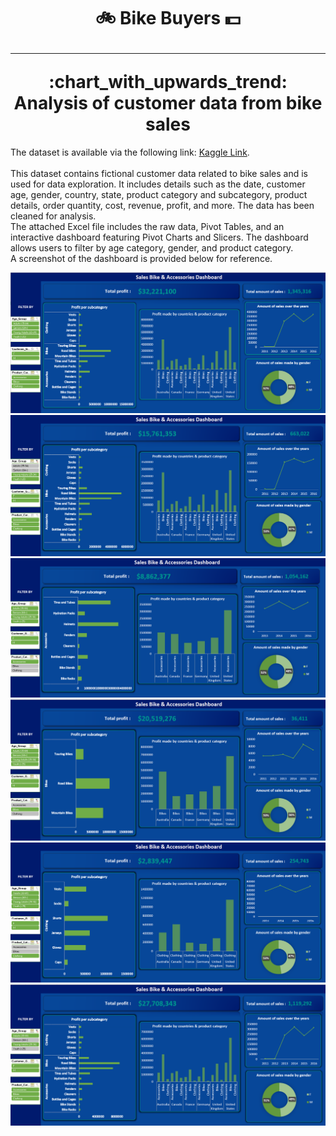 <h1 align="center">
     🚲 Bike Buyers 💵
      <br />
      <hr />
     :chart_with_upwards_trend: Analysis of customer data from bike sales 
</h1>

<p>The dataset is available via the following link: <a href="https://www.kaggle.com/code/sadiqshah/bike-store-sales-in-europe/data">Kaggle Link</a>. 
  <br/>
  <br/>
This dataset contains fictional customer data related to bike sales and is used for data exploration. It includes details such as the date, customer age, gender, country, state, product category and subcategory, product details, order quantity, cost, revenue, profit, and more. The data has been cleaned for analysis.
<br/>
The attached Excel file includes the raw data, Pivot Tables, and an interactive dashboard featuring Pivot Charts and Slicers. The dashboard allows users to filter by age category, gender, and product category.
<br/>
A screenshot of the dashboard is provided below for reference.</p>
<img src="./dashboard.png">
<img src="./dashboard2.png">
<img src="./dashboard3.png">
<img src="./dashboard4.png">
<img src="./dashboard5.png">
<img src="./dashboard6.png">

